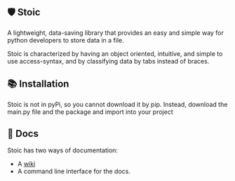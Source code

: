 ## **🛡️ Stoic**

A lightweight, data-saving library that provides an easy and simple way for python developers to store data in a file.

Stoic is characterized by having an object oriented, intuitive, and simple to use access-syntax, and by classifying data by tabs instead of braces.

## **📚 Installation**

Stoic is not in pyPi, so you cannot download it by pip. Instead, download the main.py file and the package and import into your project

## **📖 Docs**

Stoic has two ways of documentation: 
- A [wiki]()
- A command line interface for the docs.